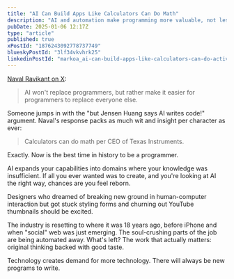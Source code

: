 ```yaml
---
title: "AI Can Build Apps Like Calculators Can Do Math"
description: "AI and automation make programming more valuable, not less."
pubDate: 2025-01-06 12:17Z
type: "article"
published: true
xPostId: "1876243092778737749"
blueskyPostId: "3lf34vkvhrk25"
linkedinPostId: "markoa_ai-can-build-apps-like-calculators-can-do-activity-7282803827689336832-RqQE"
---
```


[Naval Ravikant on X](https://x.com/naval/status/1875298113403150591):

> AI won't replace programmers, but rather make it easier for programmers to replace everyone else.

Someone jumps in with the "but Jensen Huang says AI writes code!" argument. Naval's response packs as much wit and insight per character as ever:

> Calculators can do math per CEO of Texas Instruments.

Exactly. Now is the best time in history to be a programmer.

AI expands your capabilities into domains where your knowledge was insufficient. If all you ever wanted was to create, and you're looking at AI the right way, chances are you feel reborn.

Designers who dreamed of breaking new ground in human-computer interaction but got stuck styling forms and churning out YouTube thumbnails should be excited.

The industry is resetting to where it was 18 years ago, before iPhone and when "social" web was just emerging. The soul-crushing parts of the job are being automated away. What's left? The work that actually matters: original thinking backed with good taste.

Technology creates demand for more technology. There will always be new programs to write.
